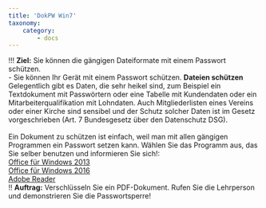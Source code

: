 ```yaml
---
title: 'DokPW Win7'
taxonomy:
    category:
        - docs
---
```


!!! **Ziel:** Sie können die gängigen Dateiformate mit einem Passwort schützen.<br>- Sie können Ihr Gerät mit einem Passwort schützen.
**Dateien schützen**<br>
Gelegentlich gibt es Daten, die sehr heikel sind, zum Beispiel ein Textdokument mit Passwörtern oder eine Tabelle mit Kundendaten oder ein Mitarbeiterqualifikation mit Lohndaten. Auch Mitgliederlisten eines Vereins oder einer Kirche sind sensibel und der Schutz solcher Daten ist im Gesetz vorgeschrieben (Art. 7 Bundesgesetz über den Datenschutz DSG).<br><br>
Ein Dokument zu schützen ist einfach, weil man mit allen gängigen Programmen ein Passwort setzen kann. Wählen Sie das Programm aus, das Sie selber benutzen und informieren Sie sich!:<br>
[Office für Windows 2013](http://praxistipps.chip.de/word-datei-mit-passwort-schuetzen-so-gehts_11774)<br>
[Office für Windows 2016](http://www.computerbild.de/videos/cb-Tipps-Software-Office-2016-Word-Datei-Passwort-14211311.html)<br>
[Adobe Reader](http://help.adobe.com/de_DE/acrobat/standard/using/WSD012A4E1-51D1-4bcd-BA9F-EF03C6F20BB6.html)<br>
!! **Auftrag:** Verschlüsseln Sie ein PDF-Dokument. Rufen Sie die Lehrperson und demonstrieren Sie die Passwortsperre!<br>
